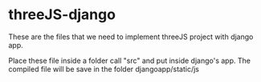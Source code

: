 # threeJS-django

These are the files that we need to implement threeJS project with django app.

Place these file inside a folder call "src" and put inside django's app. The compiled file will be save in the folder djangoapp/static/js
